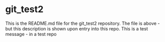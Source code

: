# git_test2
This is the README.md file for the git_test2 repository.
The file is above - but this description is shown upon entry into this repo.
This is a test message - in a test repo